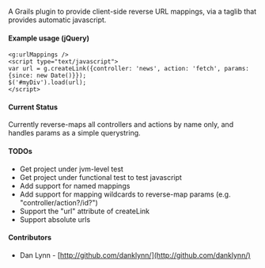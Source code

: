 A Grails plugin to provide client-side reverse URL mappings, via a taglib that provides automatic javascript.

#### Example usage (jQuery)

    <g:urlMappings />
    <script type="text/javascript">
    var url = g.createLink({controller: 'news', action: 'fetch', params: {since: new Date()}});
    $('#myDiv').load(url);
    </script>

#### Current Status

Currently reverse-maps all controllers and actions by name only, and handles params as a simple querystring.

#### TODOs

* Get project under jvm-level test
* Get project under functional test to test javascript
* Add support for named mappings
* Add support for mapping wildcards to reverse-map params (e.g. "controller/action?/id?")
* Support the "url" attribute of createLink
* Support absolute urls

#### Contributors

* Dan Lynn - [http://github.com/danklynn/](http://github.com/danklynn/)
